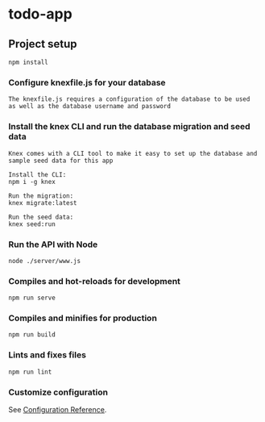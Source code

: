 # todo-app

## Project setup
```
npm install
```

### Configure knexfile.js for your database
```
The knexfile.js requires a configuration of the database to be used 
as well as the database username and password
```

### Install the knex CLI and run the database migration and seed data
```
Knex comes with a CLI tool to make it easy to set up the database and sample seed data for this app

Install the CLI:
npm i -g knex

Run the migration:
knex migrate:latest

Run the seed data:
knex seed:run
```

### Run the API with Node
```
node ./server/www.js
```

### Compiles and hot-reloads for development
```
npm run serve
```

### Compiles and minifies for production
```
npm run build
```

### Lints and fixes files
```
npm run lint
```

### Customize configuration
See [Configuration Reference](https://cli.vuejs.org/config/).
